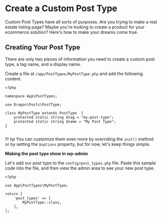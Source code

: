 # Create a Custom Post Type

Custom Post Types have all sorts of purposes. Are you trying to make a real estate listing page? Maybe you're looking to create a product for your ecommerce solution? Here's how to make your dreams come true.

## Creating Your Post Type

There are only two pieces of information you need to create a custom post type, a tag name, and a display name.

Create a file at `/app/PostTypes/MyPostType.php` and add the following content.

```
<?php

namespace App\PostTypes;

use Dragon\Posts\PostType;

class MyPostType extends PostType  {
	protected static string $tag = "my-post-type";
	protected static string $name = "My Post Type";
}


```

!!! tip
    You can customize them even more by overriding the `init()` method or by setting the `$options` property, but for now, let's keep things simple.

**Making the post type show in wp-admin**

Let's add our post type to the `config/post_types.php` file. Paste this sample code into the file, and then view the admin area to see your new post type.

```
<?php

use App\PostTypes\MyPostType;

return [
	'post_types' => [
		MyPostType::class,
	],
];


```
